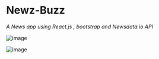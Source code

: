 # Newz-Buzz
*A News app using React.js , bootstrap and Newsdata.io API*





![image](https://user-images.githubusercontent.com/118003672/215521024-81eebd99-8d35-4e83-9a42-85f997eeef86.png)






![image](https://user-images.githubusercontent.com/118003672/215521304-39900b77-b83a-493e-a472-c8872f28213e.png)
